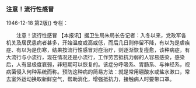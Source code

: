 ### 注意！流行性感冒

1946-12-18
第2版()
专栏：

　　注意！流行性感冒
    【本报讯】据卫生局朱局长告记者：入冬以来，党政军各机关及居民患病者甚多，开始温度或高或低，而后几日则停留不降，有以为是虐疾症、有以为是伤寒，结果按流行性感冒对症治疗，则逐渐恢复痊愈，该种病症，有大流行与小流行，现在情况还是小流行，工作劳苦抵抗力弱的人容易感染，感染后，人有显极度衰弱，非短期可以恢复的。该症分呼吸系、胃肠系、与神经系，视病菌侵入何种系统而称。预防这种病的简易方法：就是常用硼酸水或盐水漱口，常去室外运动换取新鲜空气，帮助消化，增强抵抗力，接触病人时要带口罩。
